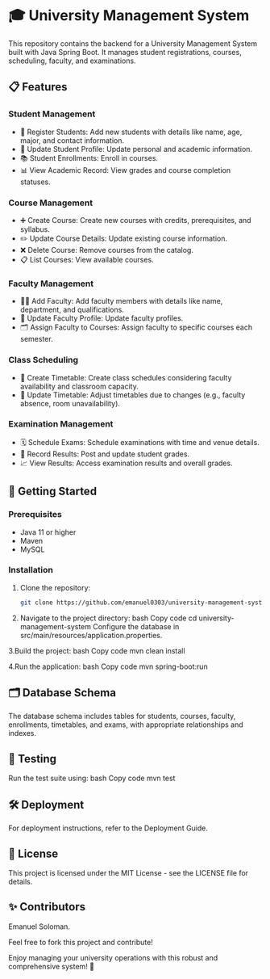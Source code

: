 # 🎓 University Management System

This repository contains the backend for a University Management System built with Java Spring Boot. It manages student registrations, courses, scheduling, faculty, and examinations.

## 📋 Features

### Student Management
- 📝 Register Students: Add new students with details like name, age, major, and contact information.
- 🔄 Update Student Profile: Update personal and academic information.
- 📚 Student Enrollments: Enroll in courses.
- 📊 View Academic Record: View grades and course completion statuses.

### Course Management
- ➕ Create Course: Create new courses with credits, prerequisites, and syllabus.
- ✏️ Update Course Details: Update existing course information.
- ❌ Delete Course: Remove courses from the catalog.
- 📋 List Courses: View available courses.

### Faculty Management
- 🧑‍🏫 Add Faculty: Add faculty members with details like name, department, and qualifications.
- 🔄 Update Faculty Profile: Update faculty profiles.
- 🗂️ Assign Faculty to Courses: Assign faculty to specific courses each semester.

### Class Scheduling
- 📅 Create Timetable: Create class schedules considering faculty availability and classroom capacity.
- 🔄 Update Timetable: Adjust timetables due to changes (e.g., faculty absence, room unavailability).

### Examination Management
- 🗓️ Schedule Exams: Schedule examinations with time and venue details.
- 📝 Record Results: Post and update student grades.
- 📈 View Results: Access examination results and overall grades.

## 🚀 Getting Started

### Prerequisites
- Java 11 or higher
- Maven
- MySQL

### Installation

1. Clone the repository:
   ```bash
   git clone https://github.com/emanuel0303/university-management-system-api-java-spring-boot

2. Navigate to the project directory:
bash
Copy code
cd university-management-system
Configure the database in src/main/resources/application.properties.

3.Build the project:
bash
Copy code
mvn clean install

4.Run the application:
bash
Copy code
mvn spring-boot:run

## 🗂️ Database Schema
The database schema includes tables for students, courses, faculty, enrollments, timetables, and exams, with appropriate relationships and indexes.

## 🧪 Testing
Run the test suite using:
bash
Copy code
mvn test
## 🛠️ Deployment
For deployment instructions, refer to the Deployment Guide.

## 📄 License
This project is licensed under the MIT License - see the LICENSE file for details.

## ✨ Contributors
Emanuel Soloman.

Feel free to fork this project and contribute!

Enjoy managing your university operations with this robust and comprehensive system! 🎉
